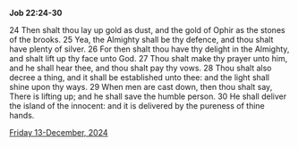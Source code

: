 **Job 22:24-30**

24 Then shalt thou lay up gold as dust, and the gold of Ophir as the stones of the brooks. 25 Yea, the Almighty shall be thy defence, and thou shalt have plenty of silver. 26 For then shalt thou have thy delight in the Almighty, and shalt lift up thy face unto God. 27 Thou shalt make thy prayer unto him, and he shall hear thee, and thou shalt pay thy vows. 28 Thou shalt also decree a thing, and it shall be established unto thee: and the light shall shine upon thy ways. 29 When men are cast down, then thou shalt say, There is lifting up; and he shall save the humble person. 30 He shall deliver the island of the innocent: and it is delivered by the pureness of thine hands. 

[Friday 13-December, 2024](https://getbible.life/kjv/Job/22/24-30)
